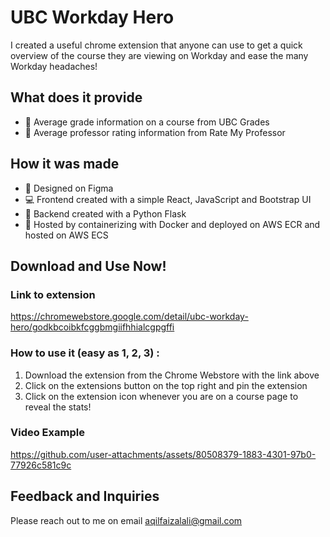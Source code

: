 # UBC Workday Hero

I created a useful chrome extension that anyone can use to get a quick overview of the course they are viewing on Workday and ease the many Workday headaches!

## What does it provide
- 🔷 Average grade information on a course from UBC Grades
- 🔷 Average professor rating information from Rate My Professor


## How it was made
- 🎨  Designed on Figma
- 💻  Frontend created with a simple React, JavaScript and Bootstrap UI
- 💪  Backend created with a Python Flask 
- 🧠  Hosted by containerizing with Docker and deployed on AWS ECR and hosted on AWS ECS

## Download and Use Now!
### Link to extension 
https://chromewebstore.google.com/detail/ubc-workday-hero/godkbcoibkfcggbmgiifhhialcgpgffi

### How to use it (easy as 1, 2, 3) :
1. Download the extension from the Chrome Webstore with the link above
2. Click on the extensions button on the top right and pin the extension
3. Click on the extension icon whenever you are on a course page to reveal the stats!

### Video Example
https://github.com/user-attachments/assets/80508379-1883-4301-97b0-77926c581c9c

## Feedback and Inquiries
Please reach out to me on email aqilfaizalali@gmail.com
